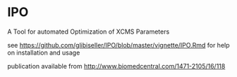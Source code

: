 # IPO
A Tool for automated Optimization of XCMS Parameters

see https://github.com/glibiseller/IPO/blob/master/vignette/IPO.Rmd for help on installation and usage

publication available from http://www.biomedcentral.com/1471-2105/16/118


